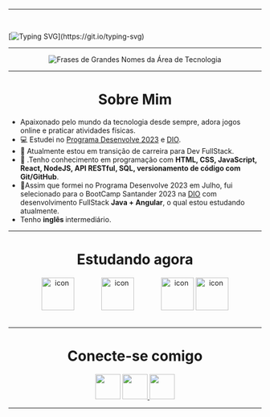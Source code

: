 <link rel="stylesheet" href="https://cdnjs.cloudflare.com/ajax/libs/font-awesome/6.4.2/css/all.min.css" integrity="sha512-z3gLpd7yknf1YoNbCzqRKc4qyor8gaKU1qmn+CShxbuBusANI9QpRohGBreCFkKxLhei6S9CQXFEbbKuqLg0DA==" crossorigin="anonymous" referrerpolicy="no-referrer" />


 <hr>
 <br>

[![Typing SVG](https://readme-typing-svg.herokuapp.com?font=Mouse+Memoirs&size=65&pause=500&color=4169e1&vCenter=true&width=600&height=70&lines=Hello+guys!!!;I+am+Gabriel+Martins.+;FullStack+Developer.)](https://git.io/typing-svg)

 <hr>
 <div align="center">
  <img align="center" alt="Frases de Grandes Nomes da Área de Tecnologia" src="https://quotes-github-readme.vercel.app/api?type=horizontal&theme=tokyonight" />
 </div>
 <hr>
<h1 align="center"> Sobre Mim </h1>

<ul align="left">
  <li> Apaixonado pelo mundo da tecnologia desde sempre, adora jogos online e praticar atividades físicas.</li>
  <li>💻 Estudei no <a href="https://desenvolve.grupoboticario.com.br" target="_blank">Programa Desenvolve 2023</a> e <a href="https://www.dio.me" target="_blank">DIO</a>. 
  <li>🔭 Atualmente estou em transição de carreira para Dev FullStack.</li>
  <li>🔮 .Tenho conhecimento em programação com <strong>HTML, CSS, JavaScript, React, NodeJS, API RESTful, SQL, versionamento de código com Git/GitHub</strong>. </li>
  <li>🚀Assim que formei no Programa Desenvolve 2023 em Julho, fui selecionado para o BootCamp Santander 2023 na <a href="https://www.dio.me" target="_blank">DIO</a> com desenvolvimento FullStack <strong>Java + Angular</strong>, o qual estou estudando atualmente. </li>
   <li> Tenho <strong> inglês </strong> intermediário.</li>
  </ul>


<hr/>
<h1 align="center">Estudando agora</h1>
<div align="center" >
 <img src="https://techstack-generator.vercel.app/java-icon.svg" alt="icon" width="65" style="width: 65px; height: 65px; margin-right: 50px; margin-bottom: 0px;" />
 <img src="https://techstack-generator.vercel.app/aws-icon.svg" alt="icon" width="65" style="width: 65px; height: 65px; margin-right: 50px; margin-bottom: 0px;" />
 <img src="https://techstack-generator.vercel.app/js-icon.svg" alt="icon" width="65" style="width: 65px; height: 65px; margin-right: 0px; margin-bottom: 0px;" />
 <img src="https://techstack-generator.vercel.app/ng-icon.svg" alt="icon" width="65" style="width: 65px; height: 65px; margin-right: 0px; margin-bottom: 0px;" />
</div>


<br/>
<hr/>
<h1 align="center"> Conecte-se comigo </h1>
<p align="center" >
<img height="50px" src="https://img.shields.io/badge/-Meu Perfil na DIO-000?style=for-the-badge">
</a>
<a href="https://www.dio.me/users/gaabrielm_g040">
<img height="50px" src="https://img.shields.io/badge/-LinkedIn-000?style=for-the-badge&logo=linkedin&logoColor=4169e1&color:FFF">
<a href="linkedin.com/in/1gabrielmartins1/">
</a>
 <a href="mailto:gabrielm.g-010@hotmail.com">
<img height="50px" src="https://img.shields.io/badge/-Email-000?style=for-the-badge&logo=microsoft-outlook&logoColor=4169e1&color:FFF">
</a>
</p>

<hr/>
